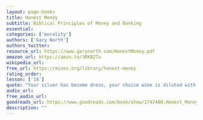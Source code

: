 ```yaml
---
layout: page-books
title: Honest Money
subtitle: Biblical Principles of Money and Banking
essential: 
categories: ['morality']
authors: ['Gary North']
authors_twitter: 
resource_url: https://www.garynorth.com/HonestMoney.pdf
amazon_url: https://amzn.to/3RKB2Tu
wikipedia_url: 
free_url: https://mises.org/library/honest-money
rating_order: 
lesson: ['14']
quote: "Your silver has become dross, your choice wine is diluted with water."
audio_url: 
free_audio_url: 
goodreads_url: https://www.goodreads.com/book/show/1747480.Honest_Money
description: ""
---
```

